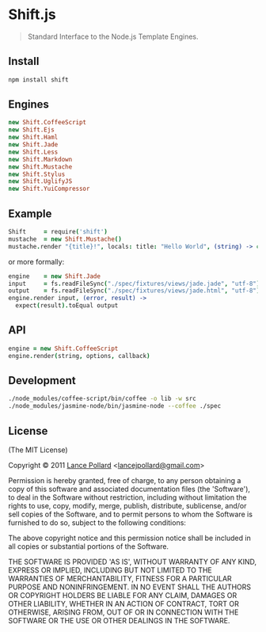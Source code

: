 # Shift.js

> Standard Interface to the Node.js Template Engines.

## Install

``` bash
npm install shift
```

## Engines

``` coffeescript
new Shift.CoffeeScript
new Shift.Ejs
new Shift.Haml
new Shift.Jade
new Shift.Less
new Shift.Markdown
new Shift.Mustache
new Shift.Stylus
new Shift.UglifyJS
new Shift.YuiCompressor
```

## Example

``` coffeescript
Shift     = require('shift')
mustache  = new Shift.Mustache()
mustache.render "{title}!", locals: title: "Hello World", (string) -> console.log(string) #=> "Hello World!"
```

or more formally:

``` coffeescript
engine    = new Shift.Jade
input     = fs.readFileSync("./spec/fixtures/views/jade.jade", "utf-8")
output    = fs.readFileSync("./spec/fixtures/views/jade.html", "utf-8")
engine.render input, (error, result) ->
  expect(result).toEqual output
```

## API

``` coffeescript
engine = new Shift.CoffeeScript
engine.render(string, options, callback)
```

## Development

``` bash
./node_modules/coffee-script/bin/coffee -o lib -w src
./node_modules/jasmine-node/bin/jasmine-node --coffee ./spec
```

## License

(The MIT License)

Copyright &copy; 2011 [Lance Pollard](http://twitter.com/viatropos) &lt;lancejpollard@gmail.com&gt;

Permission is hereby granted, free of charge, to any person obtaining a copy of this software and associated documentation files (the 'Software'), to deal in the Software without restriction, including without limitation the rights to use, copy, modify, merge, publish, distribute, sublicense, and/or sell copies of the Software, and to permit persons to whom the Software is furnished to do so, subject to the following conditions:

The above copyright notice and this permission notice shall be included in all copies or substantial portions of the Software.

THE SOFTWARE IS PROVIDED 'AS IS', WITHOUT WARRANTY OF ANY KIND, EXPRESS OR IMPLIED, INCLUDING BUT NOT LIMITED TO THE WARRANTIES OF MERCHANTABILITY, FITNESS FOR A PARTICULAR PURPOSE AND NONINFRINGEMENT. IN NO EVENT SHALL THE AUTHORS OR COPYRIGHT HOLDERS BE LIABLE FOR ANY CLAIM, DAMAGES OR OTHER LIABILITY, WHETHER IN AN ACTION OF CONTRACT, TORT OR OTHERWISE, ARISING FROM, OUT OF OR IN CONNECTION WITH THE SOFTWARE OR THE USE OR OTHER DEALINGS IN THE SOFTWARE.
